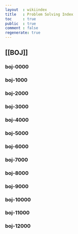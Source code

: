 ```yaml
---
layout  : wikiindex
title   : Problem Solving Index
toc     : true
public  : true
comment : false
regenerate: true
---
```


## [[BOJ]]

### boj-0000

### boj-1000

### boj-2000

### boj-3000

### boj-4000

### boj-5000

### boj-6000

### boj-7000

### boj-8000

### boj-9000

### boj-10000

### boj-11000

### boj-12000

